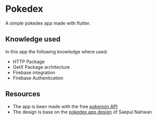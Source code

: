 # Pokedex

A simple pokedex app made with flutter.

## Knowledge used

In this app the following knowledge  where used:

- HTTP Package
- GetX Package architecture
- Firebase integration
- Firebase Authentication

## Resources

- The app is been made with the free [pokemon API](https://pokeapi.co/)
- The design is base on the [pokedex app design](https://www.uplabs.com/posts/pokedex-app) of Saepul Nahwan

